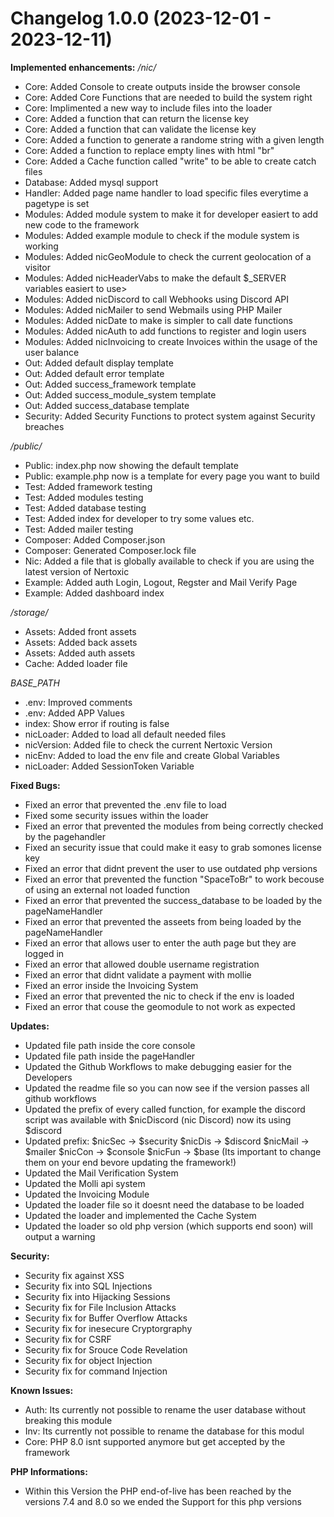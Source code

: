 # Changelog 1.0.0 (2023-12-01 - 2023-12-11)

**Implemented enhancements:**
*/nic/*
- Core: Added Console to create outputs inside the browser console
- Core: Added Core Functions that are needed to build the system right
- Core: Implimented a new way to include files into the loader
- Core: Added a function that can return the license key
- Core: Added a function that can validate the license key
- Core: Added a function to generate a randome string with a given length
- Core: Added a function to replace empty lines with html "br"
- Core: Added a Cache function called "write" to be able to create catch files
- Database: Added mysql support
- Handler: Added page name handler to load specific files everytime a pagetype is set
- Modules: Added module system to make it for developer easiert to add new code to the framework
- Modules: Added example module to check if the module system is working
- Modules: Added nicGeoModule to check the current geolocation of a visitor
- Modules: Added nicHeaderVabs to make the default $_SERVER variables easiert to use>
- Modules: Added nicDiscord to call Webhooks using Discord API
- Modules: Added nicMailer to send Webmails using PHP Mailer
- Modules: Added nicDate to make is simpler to call date functions
- Modules: Added nicAuth to add functions to register and login users
- Modules: Added nicInvoicing to create Invoices within the usage of the user balance
- Out: Added default display template
- Out: Added default error template
- Out: Added success_framework template
- Out: Added success_module_system template
- Out: Added success_database template
- Security: Added Security Functions to protect system against Security breaches

*/public/*
- Public: index.php now showing the default template
- Public: example.php now is a template for every page you want to build
- Test: Added framework testing
- Test: Added modules testing
- Test: Added database testing
- Test: Added index for developer to try some values etc.
- Test: Added mailer testing
- Composer: Added Composer.json
- Composer: Generated Composer.lock file
- Nic: Added a file that is globally available to check if you are using the latest version of Nertoxic
- Example: Added auth Login, Logout, Regster and Mail Verify Page
- Example: Added dashboard index

*/storage/*
- Assets: Added front assets
- Assets: Added back assets
- Assets: Added auth assets
- Cache: Added loader file

*BASE_PATH*
- .env: Improved comments
- .env: Added APP Values
- index: Show error if routing is false
- nicLoader: Added to load all default needed files
- nicVersion: Added file to check the current Nertoxic Version
- nicEnv: Added to load the env file and create Global Variables
- nicLoader: Added SessionToken Variable

**Fixed Bugs:**
- Fixed an error that prevented the .env file to load
- Fixed some security issues within the loader
- Fixed an error that prevented the modules from being correctly checked by the pagehandler
- Fixed an security issue that could make it easy to grab somones license key
- Fixed an error that didnt prevent the user to use outdated php versions
- Fixed an error that prevented the function "SpaceToBr" to work becouse of using an external not loaded function
- Fixed an error that prevented the success_database to be loaded by the pageNameHandler
- Fixed an error that prevented the asseets from being loaded by the pageNameHandler
- Fixed an error that allows user to enter the auth page but they are logged in
- Fixed an error that allowed double username registration
- Fixed an error that didnt validate a payment with mollie
- Fixed an error inside the Invoicing System
- Fixed an error that prevented the nic to check if the env is loaded
- Fixed an error that couse the geomodule to not work as expected

**Updates:**
- Updated file path inside the core console
- Updated file path inside the pageHandler
- Updated the Github Workflows to make debugging easier for the Developers
- Updated the readme file so you can now see if the version passes all github workflows
- Updated the prefix of every called function, for example the discord script was available with $nicDiscord (nic Discord) now its using $discord
- Updated prefix:
    $nicSec -> $security
    $nicDis -> $discord
    $nicMail -> $mailer
    $nicCon -> $console
    $nicFun -> $base
    (Its important to change them on your end bevore updating the framework!)
- Updated the Mail Verification System
- Updated the Molli api system
- Updated the Invoicing Module
- Updated the loader file so it doesnt need the database to be loaded
- Updated the loader and implemented the Cache System
- Updated the loader so old php version (which supports end soon) will output a warning

**Security:**
- Security fix against XSS
- Security fix into SQL Injections
- Security fix into Hijacking Sessions
- Security fix for File Inclusion Attacks
- Security fix for Buffer Overflow Attacks
- Security fix for inesecure Cryptorgraphy
- Security fix for CSRF
- Security fix for Srouce Code Revelation
- Security fix for object Injection
- Security fix for command Injection

**Known Issues:**
- Auth: Its currently not possible to rename the user database without breaking this module
- Inv: Its currently not possible to rename the database for this modul
- Core: PHP 8.0 isnt supported anymore but get accepted by the framework

**PHP Informations:**
- Within this Version the PHP end-of-live has been reached by the versions 7.4 and 8.0 so
we ended the Support for this php versions
